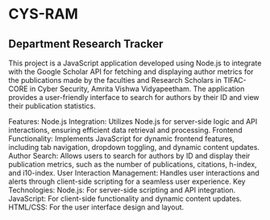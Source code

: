 # CYS-RAM
## Department Research Tracker
This project is a JavaScript application developed using Node.js to integrate with the Google Scholar API for fetching and displaying author metrics for the publications made by the faculties and Research Scholars in TIFAC-CORE in
Cyber Security, Amrita Vishwa Vidyapeetham. The application provides a user-friendly interface to search for authors by their ID and view their publication statistics.

Features: 
Node.js Integration: Utilizes Node.js for server-side logic and API interactions, ensuring efficient data retrieval and processing.
Frontend Functionality: Implements JavaScript for dynamic frontend features, including tab navigation, dropdown toggling, and dynamic content updates.
Author Search: Allows users to search for authors by ID and display their publication metrics, such as the number of publications, citations, h-index, and i10-index.
User Interaction Management: Handles user interactions and alerts through client-side scripting for a seamless user experience.
Key Technologies:
Node.js: For server-side scripting and API integration.
JavaScript: For client-side functionality and dynamic content updates.
HTML/CSS: For the user interface design and layout.
